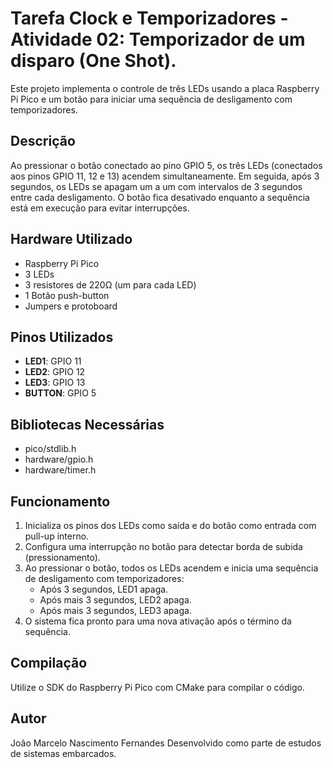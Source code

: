# Tarefa Clock e Temporizadores - Atividade 02: Temporizador de um disparo (One Shot). 
 
Este projeto implementa o controle de três LEDs usando a placa Raspberry Pi Pico e um botão para iniciar uma sequência de desligamento com temporizadores.

## Descrição

Ao pressionar o botão conectado ao pino GPIO 5, os três LEDs (conectados aos pinos GPIO 11, 12 e 13) acendem simultaneamente. Em seguida, após 3 segundos, os LEDs se apagam um a um com intervalos de 3 segundos entre cada desligamento. O botão fica desativado enquanto a sequência está em execução para evitar interrupções.

## Hardware Utilizado

- Raspberry Pi Pico
- 3 LEDs
- 3 resistores de 220Ω (um para cada LED)
- 1 Botão push-button
- Jumpers e protoboard

## Pinos Utilizados

- **LED1**: GPIO 11
- **LED2**: GPIO 12
- **LED3**: GPIO 13
- **BUTTON**: GPIO 5

## Bibliotecas Necessárias

- pico/stdlib.h
- hardware/gpio.h
- hardware/timer.h

## Funcionamento

1. Inicializa os pinos dos LEDs como saída e do botão como entrada com pull-up interno.
2. Configura uma interrupção no botão para detectar borda de subida (pressionamento).
3. Ao pressionar o botão, todos os LEDs acendem e inicia uma sequência de desligamento com temporizadores:
   - Após 3 segundos, LED1 apaga.
   - Após mais 3 segundos, LED2 apaga.
   - Após mais 3 segundos, LED3 apaga.
4. O sistema fica pronto para uma nova ativação após o término da sequência.

## Compilação

Utilize o SDK do Raspberry Pi Pico com CMake para compilar o código.

## Autor

João Marcelo Nascimento Fernandes
Desenvolvido como parte de estudos de sistemas embarcados.

